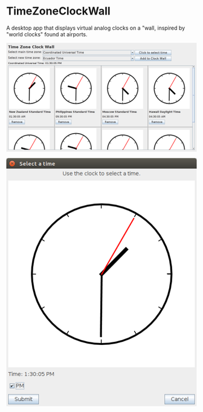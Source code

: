 # TimeZoneClockWall
A desktop app that displays virtual analog clocks on a "wall, inspired by "world clocks" found at airports.

![screenshot of the main window](images/ClockWall_SS.png)

![screenshot of the time selection window](images/TimeDialog_SS.png)
